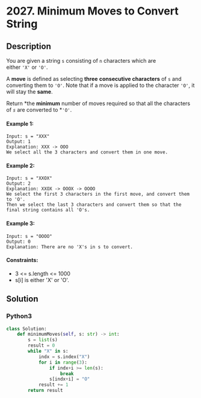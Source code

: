 # 2027. Minimum Moves to Convert String


## Description
You are given a string `s` consisting of `n` characters which are either `'X'` or `'O'`.

A **move** is defined as selecting **three** **consecutive characters** of `s` and converting them to `'O'`. Note that if a move is applied to the character `'O'`, it will stay the **same**.

Return *the **minimum** number of moves required so that all the characters of *`s`* are converted to *`'O'`.

#### Example 1:
```
Input: s = "XXX"
Output: 1
Explanation: XXX -> OOO
We select all the 3 characters and convert them in one move.
```

#### Example 2:
```
Input: s = "XXOX"
Output: 2
Explanation: XXOX -> OOOX -> OOOO
We select the first 3 characters in the first move, and convert them to 'O'.
Then we select the last 3 characters and convert them so that the final string contains all 'O's.
```

#### Example 3:
```
Input: s = "OOOO"
Output: 0
Explanation: There are no 'X's in s to convert.
```

#### Constraints:
- 3 <= s.length <= 1000
- s[i] is either 'X' or 'O'.


## Solution

### Python3
```python
class Solution:
    def minimumMoves(self, s: str) -> int:
        s = list(s)
        result = 0
        while "X" in s:
            indx = s.index("X")
            for i in range(3):
                if indx+i >= len(s):
                    break
                s[indx+i] = "O"
            result += 1
        return result
```

